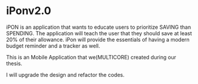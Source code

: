 # iPonv2.0


iPON is an application that wants to educate users to prioritize SAVING than SPENDING. 
The application will teach the user that they should save at least 20% of their allowance. 
iPon will provide the essentials of having a modern budget reminder and a tracker as well.


This is an Mobile Application that we(MULTICORE) created during our thesis. 

I will upgrade the design and refactor the codes.


